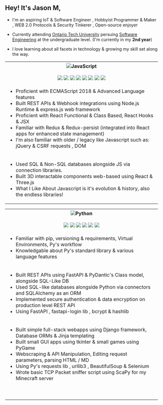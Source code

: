 ## Hey! It's Jason M,
* I'm an aspiring IoT & Software Engineer ,  Hobbyist Programmer & Maker , WEB 2.0 Protocols & Security Tinkerer , Open-source enjoyer
- Currently attending [Ontario Tech University](https://ontariotechu.ca/) persuing [Software Engineering](https://ontariotechu.ca/programs/undergraduate/engineering/software-engineering/index.php) at the undergraduate level. (I'm currently in my **2nd year**)
* I love learning about all facets in technology & growing my skill set along the way.
<table>
  <tr>
      <th>
<img alt="JavaScript" src="https://img.shields.io/badge/-Javascript-%23F7DF1E?logo=javascript&logoColor=black"><br></br>
<img src="https://img.shields.io/badge/-npm-%23CB3837?logo=npm&logoColor=white">
<img src="https://img.shields.io/badge/-Express.js-%23E7352C?logo=Express">
<img src="https://img.shields.io/badge/-React-%2361DAFB?logo=React&logoColor=black">
<img src="https://img.shields.io/badge/-React--Router-%23CA4245?logo=React%20Router&logoColor=white">
<img src="https://img.shields.io/badge/-Redux-%23764ABC?logo=Redux">
<img src="https://img.shields.io/badge/-Webpack-%238DD6F9?logo=Webpack&logoColor=black">
<img src="https://img.shields.io/badge/-jQuery-brightgreen?logo=jQuery">
<img src="https://img.shields.io/badge/-THREE.js-%23000000?logo=Three.js">

</th>
</tr>
<tr>
<td><div>
<ul>
  <li>Proficient with ECMAScript 2018 & Advanced Language features </li>
  <li>Built REST APIs & Webhook integrations using Node.js Runtime & express.js web framework </li>
  <li>Proficient with React Functional & Class Based, React Hooks & JSX </li>
  <li>Familiar with Redux & Redux-persist (integrated into React apps for enhanced state management)</li>
  <li> I'm also familiar with older / legacy like Javascript such as: jQuery & CSRF requests , DOM  </li>
  <br></br>
  <li>Used SQL & Non-SQL databases alongside JS via connection libraries.</li>
  <li>Built 3D interactable components web-based using React & Three.js </li>
  <li>What I Like About Javascript is it's evolution & history, also the endless libraries! </li>
</ul> 
</td></div>

  </tr>
</table>

<table>
  <tr>
      <th>
<img alt="Python" src="https://img.shields.io/badge/-Python-%233776AB?logo=Python&logoColor=white"><br></br>
<img src="https://img.shields.io/badge/-pip-%233775A9?logo=PyPi&logoColor=white">
<img src="https://img.shields.io/badge/-FastAPI-%23009688?logo=FastAPI&logoColor=white">
<img src="https://img.shields.io/badge/-Django-%23092E20?logo=Django">
<img src="https://img.shields.io/badge/-SQLAlchemy-%23CC2927">
<img src="https://img.shields.io/badge/-requests-%2383B81A">
<img src="https://img.shields.io/badge/-Selenium-%2343B02A?logo=Selenium&logoColor=white">

</th>
</tr>
<tr>
<td><div>
<ul>
  <li>Familiar with pip, versioning & requirements, Virtual Environments, Py's workflow</li>
  <li>Knowledgable about Py's standard library & various language features </li>
  <br></br>
  <li>Built REST APIs using FastAPI & PyDantic's Class model, alongside SQL-Like DB </li>
  <li>Used SQL-like databases alongside Python via connectors and SQLAlchemy as an ORM</li>
  <li>Implemented secure authentication & data encryption on production level REST API</li>
  <li> Using FastAPI , fastapi-login lib , bcrypt & hashlib </li>
  <br></br>
  <li>Built simple full-stack webapps using Django framework, Database ORMs & Jinja templating </li>
  <li>Built small GUI apps using tkinter & small games using PyGame </li>
  <li>Webscraping & API Manipulation, Editing request parameters, parsing HTML / MD</li>
  <li> Using Py's requests lib , urllib3 , BeautifulSoup & Selenium </li>
  <li>Wrote basic TCP Packet sniffer script using ScaPy for my Minecraft server</li>
  <br></br>

</ul> 
</td></div>

  </tr>
</table>
